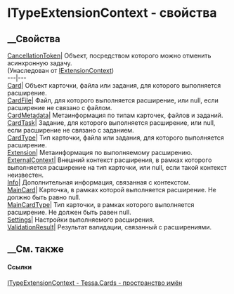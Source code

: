 # ITypeExtensionContext - свойства
##  __Свойства
[CancellationToken](P_Tessa_Extensions_IExtensionContext_CancellationToken.htm)|
Объект, посредством которого можно отменить асинхронную задачу.  
(Унаследован от [IExtensionContext](T_Tessa_Extensions_IExtensionContext.htm))  
---|---  
[Card](P_Tessa_Cards_ITypeExtensionContext_Card.htm)| Объект карточки, файла
или задания, для которого выполняется расширение.  
[CardFile](P_Tessa_Cards_ITypeExtensionContext_CardFile.htm)|  Файл, для
которого выполняется расширение, или null, если расширение не связано с
файлом.  
[CardMetadata](P_Tessa_Cards_ITypeExtensionContext_CardMetadata.htm)|
Метаинформация по типам карточек, файлов и заданий.  
[CardTask](P_Tessa_Cards_ITypeExtensionContext_CardTask.htm)|  Задание, для
которого выполняется расширение, или null, если расширение не связано с
заданием.  
[CardType](P_Tessa_Cards_ITypeExtensionContext_CardType.htm)| Тип карточки,
файла или задания, для которого выполняется расширение.  
[Extension](P_Tessa_Cards_ITypeExtensionContext_Extension.htm)| Метаинформация
по выполняемому расширению.  
[ExternalContext](P_Tessa_Cards_ITypeExtensionContext_ExternalContext.htm)|
Внешний контекст расширения, в рамках которого выполняется расширение на тип
карточки, или null, если такой контекст неизвестен.  
[Info](P_Tessa_Cards_ITypeExtensionContext_Info.htm)| Дополнительная
информация, связанная с контекстом.  
[MainCard](P_Tessa_Cards_ITypeExtensionContext_MainCard.htm)|  Карточка, в
рамках которой выполняется расширение. Не должно быть равно null.  
[MainCardType](P_Tessa_Cards_ITypeExtensionContext_MainCardType.htm)|  Тип
карточки, в рамках которого выполняется расширение. Не должен быть равен null.  
[Settings](P_Tessa_Cards_ITypeExtensionContext_Settings.htm)| Настройки
выполняемого расширения.  
[ValidationResult](P_Tessa_Cards_ITypeExtensionContext_ValidationResult.htm)|
Результат валидации, связанный с расширениями.  
##  __См. также
#### Ссылки
[ITypeExtensionContext - ](T_Tessa_Cards_ITypeExtensionContext.htm)
[Tessa.Cards - пространство имён](N_Tessa_Cards.htm)
